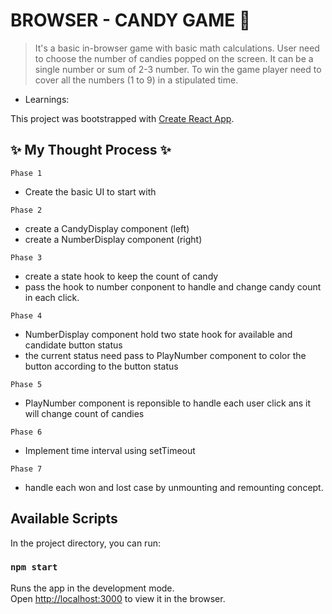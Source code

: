 # BROWSER - CANDY GAME 🍬
> It's a basic in-browser game with basic math calculations.
> User need to choose the number of candies popped on the screen. 
> It can be a single number or sum of 2-3 number.
> To win the game player need to cover all the numbers (1 to 9) in a stipulated time.
 
* Learnings: 
    
    
This project was bootstrapped with [Create React App](https://github.com/facebook/create-react-app).

## ✨ My Thought Process ✨
```
Phase 1
```
+ Create the basic UI to start with

```
Phase 2
```
+ create a CandyDisplay component (left)
+ create a NumberDisplay component (right)

```
Phase 3
```
+ create a state hook to keep the count of candy
+ pass the hook to number conponent to handle and change candy count in each click.

```
Phase 4
```
+ NumberDisplay component hold two state hook for available and candidate button status
+ the current status need pass to PlayNumber component to color the button according to the button status

```
Phase 5
```
+ PlayNumber component is reponsible to handle each user click ans it will change count of candies

```
Phase 6
```
+ Implement time interval using setTimeout

```
Phase 7
```
+ handle each won and lost case by unmounting and remounting concept.
## Available Scripts

In the project directory, you can run:

### `npm start`

Runs the app in the development mode.\
Open [http://localhost:3000](http://localhost:3000) to view it in the browser.

